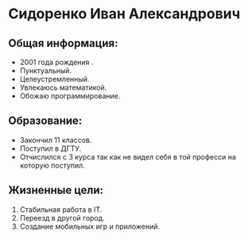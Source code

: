 # Сидоренко Иван Александрович
## Общая информация:
  - 2001 года рождения .
  - Пунктуальный.
  - Целеустремленный.
  - Увлекаюсь математикой.
  - Обожаю программирование.
## Образование:
- Закончил 11 классов.
- Поступил в ДГТУ.
- Отчислился с 3 курса так как не видел себя в той професси на которую поступил.
## Жизненные цели:
1. Стабильная работа в IT.
2. Переезд в другой город.
3. Создание мобильных игр и приложений.
   
  